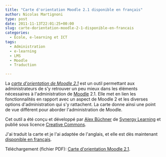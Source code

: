 ```yaml
---
title: "Carte d'orientation Moodle 2.1 disponible en français"
author: Nicolas Martignoni
type: post
date: 2011-11-13T22:01:25+00:00
slug: carte-dorientation-moodle-2-1-disponible-en-francais
categories:
  - École, e-learning et ICT
tags:
  - Administration
  - e-learning
  - LMS
  - Moodle
  - Traduction

---
```

La [_carte d'orientation de Moodle 2.1_][1] est un outil permettant aux administrateurs de s'y retrouver un peu mieux dans les éléments nécessaires à l'administration de [Moodle][2] 2.1. Elle met en lien les fonctionnalités en rapport avec un aspect de Moodle 2 et les diverses options d'administration qui s'y rattachent. La carte donne ainsi une point de vue différent pour aborder l'administration de Moodle.

Cet outil a été conçu et développé par [Alex Büchner][3] de [Synergy Learning][4] et publié sous licence [Creative Commons][5].

J'ai traduit la carte et je l'ai adaptée de l'anglais, et elle est dès maintenant [disponible en français][6].

Téléchargement (fichier PDF): [Carte d'orientation Moodle 2.1][6].

 [1]: https://www.synergy-learning.com/blog/the-moodle-2-1-administration-map "Moodle 2.1 Admin Map"
 [2]: https://moodle.org/ "Moodle"
 [3]: https://twitter.com/mcbuchner
 [4]: https://www.synergy-learning.com/
 [5]: https://creativecommons.org/international/ "Creative Commons"
 [6]: MoodleAdminMap_fr.pdf "Carte d'orientation Moodle 2.1"

 <!--more-->
